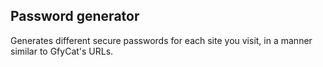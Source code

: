 Password generator
------------------

Generates different secure passwords for each site you visit, in a manner similar to GfyCat's URLs.
